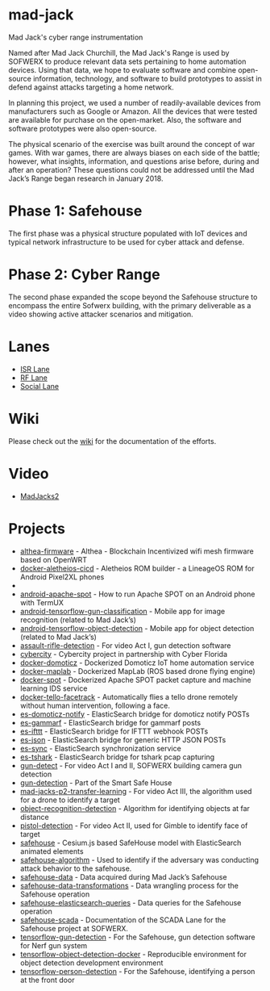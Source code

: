 # mad-jack

Mad Jack's cyber range instrumentation

Named after Mad Jack Churchill, the Mad Jack's Range is used by SOFWERX to produce relevant data sets pertaining to home automation devices. Using that data, we hope to evaluate software and combine open-source information, technology, and software to build prototypes to assist in defend against attacks targeting a home network.

In planning this project, we used a number of readily-available devices from manufacturers such as Google or Amazon. All the devices that were tested are available for purchase on the open-market. Also, the software and software prototypes were also open-source.

The physical scenario of the exercise was built around the concept of war games. With war games, there are always biases on each side of the battle; however, what insights, information, and questions arise before, during and after an operation? These questions could not be addressed until the Mad Jack’s Range began research in January 2018.

# Phase 1: Safehouse

The first phase was a physical structure populated with IoT devices and typical network infrastructure to be used for cyber attack and defense.

# Phase 2: Cyber Range

The second phase expanded the scope beyond the Safehouse structure to encompass the entire Sofwerx building, with the primary deliverable as a video showing active attacker scenarios and mitigation.

# Lanes

- [ISR Lane](irs-lane)
- [RF Lane](rf-lane)
- [Social Lane](social-lane)

# Wiki

Please check out the [wiki](https://github.com/sofwerx/mad-jack/wiki) for the documentation of the efforts.

# Video

- [MadJacks2](MadJacks2.md)

# Projects

- [althea-firmware](althea-firmware) - Althea - Blockchain Incentivized wifi mesh firmware based on OpenWRT
- [docker-aletheios-cicd](docker-aletheios-cicd) - Aletheios ROM builder - a LineageOS ROM for Android Pixel2XL phones
- 
- [android-apache-spot](android-apache-spot) - How to run Apache SPOT on an Android phone with TermUX
- [android-tensorflow-gun-classification](android-tensorflow-gun-classification) - Mobile app for image recognition (related to Mad Jack’s)
- [android-tensorflow-object-detection](android-tensorflow-object-detection) - Mobile app for object detection (related to Mad Jack’s)
- [assault-rifle-detection](assault-rifle-detection) - For video Act I, gun detection software
- [cybercity](cybercity) - Cybercity project in partnership with Cyber Florida
- [docker-domoticz](docker-domoticz) - Dockerized Domoticz IoT home automation service
- [docker-maplab](docker-maplab) - Dockerized MapLab (ROS based drone flying engine)
- [docker-spot](docker-spot) - Dockerized Apache SPOT packet capture and machine learning IDS service
- [docker-tello-facetrack](docker-tello-facetrack) - Automatically flies a tello drone remotely without human intervention, following a face.
- [es-domoticz-notify](es-domoticz-notify) - ElasticSearch bridge for domoticz notify POSTs
- [es-gammarf](es-gammarf) - ElasticSearch bridge for gammarf posts
- [es-ifttt](es-ifttt) - ElasticSearch bridge for IFTTT webhook POSTs
- [es-json](es-json) - ElasticSearch bridge for generic HTTP JSON POSTs
- [es-sync](es-sync) - ElasticSearch synchronization service
- [es-tshark](es-tshark) - ElasticSearch bridge for tshark pcap capturing
- [gun-detect](gun-detect) - For video Act I and II, SOFWERX building camera gun detection
- [gun-detection](gun-detection) - Part of the Smart Safe House
- [mad-jacks-p2-transfer-learning](mad-jacks-p2-transfer-learning) - For video Act III, the algorithm used for a drone to identify a target
- [object-recognition-detection](object-recognition-detection) - Algorithm for identifying objects at far distance
- [pistol-detection](pistol-detection) - For video Act II, used for Gimble to identify face of target	
- [safehouse](safehouse) - Cesium.js based SafeHouse model with ElasticSearch animated elements
- [safehouse-algorithm](safehouse-algorithm) - Used to identify if the adversary was conducting attack behavior to the safehouse. 
- [safehouse-data](safehouse-data) - Data acquired during Mad Jack’s Safehouse
- [safehouse-data-transformations](safehouse-data-transformations) - Data wrangling process for the Safehouse operation
- [safehouse-elasticsearch-queries](safehouse-elasticsearch-queries) - Data queries for the Safehouse operation
- [safehouse-scada](safehouse-scada) - Documentation of the SCADA Lane for the Safehouse project at SOFWERX.
- [tensorflow-gun-detection](tensorflow-gun-detection) - For the Safehouse, gun detection software for Nerf gun system
- [tensorflow-object-detection-docker](tensorflow-object-detection-docker) - Reproducible environment for object detection development environment
- [tensorflow-person-detection](tensorflow-person-detection) - For the Safehouse, identifying a person at the front door


